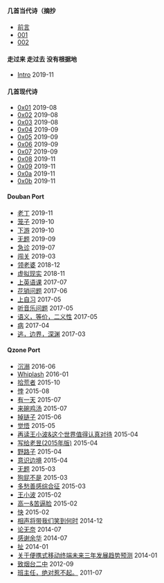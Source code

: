 
#### 几首当代诗（摘抄

* [前言](contemporary/intro.md)
* [001](contemporary/001.html)
* [002](contemporary/002.html)

#### 走过来 走过去 没有根据地

* [Intro](posts/2019-11-26-10.md) 2019-11

#### 几首现代诗

* [0x01](mverse/0x01.md) 2019-08
* [0x02](mverse/0x02.md) 2019-08
* [0x03](mverse/0x03.md) 2019-08
* [0x04](mverse/0x04.md) 2019-09
* [0x05](mverse/0x05.md) 2019-09
* [0x06](mverse/0x06.md) 2019-09
* [0x07](mverse/0x07.md) 2019-09
* [0x08](mverse/0x08.md) 2019-11
* [0x09](mverse/0x09.md) 2019-11
* [0x0a](mverse/0x0a.md) 2019-11
* [0x0b](mverse/0x0b.md) 2019-11

#### Douban Port

* [老丁](Douban/2019-11-24-14.md) 2019-11
* [笼子](Douban/2019-10-30-21.md) 2019-10
* [下游](Douban/2019-10-20-23.md) 2019-10
* [无题](Douban/2019-09-15-00.md) 2019-09
* [急诊](Douban/2019-07-04-00.md) 2019-07
* [闯关](Douban/2019-03-21-23.md) 2019-03
* [领老婆](Douban/2018-12-23-17.md) 2018-12
* [虚拟现实](Douban/2018-11-24-22.md) 2018-11
* [上英语课](Douban/2017-07-20-08.md) 2017-07
* [花销问题](Douban/2017-06-04-22.md) 2017-06
* [上自习](Douban/2017-05-23-00.md) 2017-05
* [听音乐问题](Douban/2017-05-21-00.md) 2017-05
* [语义，等价，二义性](Douban/2017-05-13-19.md) 2017-05
* [病](Douban/2017-04-18-14.md) 2017-04
* [逃，边界，深渊](Douban/2017-03-02-23.md) 2017-03

#### Qzone Port

* [沉溺](Qzone/2016-06-24-16.md) 2016-06
* [Whiplash](Qzone/2016-01-01-11.md) 2016-01
* [拾荒者](Qzone/2015-10-31-17.md) 2015-10
* [悖](Qzone/2015-08-21-16.md) 2015-08
* [有一天](Qzone/2015-07-25-09.md) 2015-07
* [来碗鸡汤](Qzone/2015-07-03-00.md) 2015-07
* [掉链子](Qzone/2015-06-17-16.md) 2015-06
* [觉悟](Qzone/2015-05-09-19.md) 2015-05
* [再读王小波&这个世界值得认真对待](Qzone/2015-04-29-21.md) 2015-04
* [写给老昱(2015年版)](Qzone/2015-04-20-18.md) 2015-04
* [野路子](Qzone/2015-04-07-20.md) 2015-04
* [意识边境](Qzone/2015-04-06-20.md) 2015-04
* [无题](Qzone/2015-03-26-08.md) 2015-03
* [狗屁不是](Qzone/2015-03-19-15.md) 2015-03
* [多愁善感综合征](Qzone/2015-03-10-20.md) 2015-03
* [王小波](Qzone/2015-02-25-23.md) 2015-02
* [高一&苦逼脸](Qzone/2015-02-19-00.md) 2015-02
* [快](2015-02-12-17.md) 2015-02
* [相声将带我们笑到何时](Qzone/2014-12-21-21.md) 2014-12
* [论无奈](Qzone/2014-07-14-22.md) 2014-07
* [感谢余华](Qzone/2014-07-05-23.md) 2014-07
* [扯](Qzone/2014-01-23-23.md) 2014-01
* [关于便携式移动终端未来三年发展趋势预测](Qzone/2014-01-19-00.md) 2014-01
* [致烟台二中](Qzone/2012-09-02-23.md) 2012-09
* [班主任，绝对惹不起。](Qzone/2011-07-10-13.md) 2011-07
